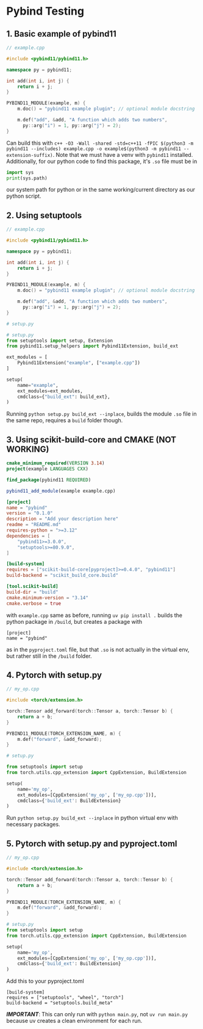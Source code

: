 # Pybind Testing

## 1. Basic example of pybind11

```cpp
// example.cpp

#include <pybind11/pybind11.h>

namespace py = pybind11;

int add(int i, int j) {
    return i + j;
}

PYBIND11_MODULE(example, m) {
    m.doc() = "pybind11 example plugin"; // optional module docstring

    m.def("add", &add, "A function which adds two numbers",
      py::arg("i") = 1, py::arg("j") = 2);
}
```

Can build this with ```c++ -O3 -Wall -shared -std=c++11 -fPIC $(python3 -m pybind11 --includes) example.cpp -o example$(python3 -m pybind11 --extension-suffix)```. Note that we must have a venv with ```pybind11``` installed. Additionally, for our python code to find this package, it's ```.so``` file must be in

```python
import sys
print(sys.path)
```

our system path for python or in the same working/current directory as our python script.


## 2. Using setuptools

```cpp
// example.cpp

#include <pybind11/pybind11.h>

namespace py = pybind11;

int add(int i, int j) {
    return i + j;
}

PYBIND11_MODULE(example, m) {
    m.doc() = "pybind11 example plugin"; // optional module docstring

    m.def("add", &add, "A function which adds two numbers",
      py::arg("i") = 1, py::arg("j") = 2);
}
```

```python
# setup.py

# setup.py
from setuptools import setup, Extension
from pybind11.setup_helpers import Pybind11Extension, build_ext

ext_modules = [
    Pybind11Extension("example", ["example.cpp"])
]

setup(
    name="example",
    ext_modules=ext_modules,
    cmdclass={"build_ext": build_ext},
)
```

Running ```python setup.py build_ext --inplace```, builds the module ```.so``` file in the same repo, requires a ```build``` folder though.

## 3. Using scikit-build-core and CMAKE (NOT WORKING)

```cmake
cmake_minimum_required(VERSION 3.14)
project(example LANGUAGES CXX)

find_package(pybind11 REQUIRED)

pybind11_add_module(example example.cpp)
```

```pyproject.toml
[project]
name = "pybind"
version = "0.1.0"
description = "Add your description here"
readme = "README.md"
requires-python = ">=3.12"
dependencies = [
    "pybind11>=3.0.0",
    "setuptools>=80.9.0",
]

[build-system]
requires = ["scikit-build-core[pyproject]>=0.4.0", "pybind11"]
build-backend = "scikit_build_core.build"

[tool.scikit-build]
build-dir = "build"
cmake.minimum-version = "3.14"
cmake.verbose = true
```

with ```example.cpp``` same as before, running ```uv pip install .``` builds the python package in ```/build```, but creates a package with

```
[project]
name = "pybind"
```

as in the ```pyproject.toml``` file, but that ```.so``` is not actually in the virtual env, but rather still in the ```/build``` folder.

## 4. Pytorch with setup.py

```cpp
// my_op.cpp

#include <torch/extension.h>

torch::Tensor add_forward(torch::Tensor a, torch::Tensor b) {
    return a + b;
}

PYBIND11_MODULE(TORCH_EXTENSION_NAME, m) {
    m.def("forward", &add_forward);
}
```

```python
# setup.py

from setuptools import setup
from torch.utils.cpp_extension import CppExtension, BuildExtension

setup(
    name='my_op',
    ext_modules=[CppExtension('my_op', ['my_op.cpp'])],
    cmdclass={'build_ext': BuildExtension}
)
```

Run ```python setup.py build_ext --inplace``` in python virtual env with necessary packages.

## 5. Pytorch with setup.py and pyproject.toml

```cpp
// my_op.cpp

#include <torch/extension.h>

torch::Tensor add_forward(torch::Tensor a, torch::Tensor b) {
    return a + b;
}

PYBIND11_MODULE(TORCH_EXTENSION_NAME, m) {
    m.def("forward", &add_forward);
}
```

```python
# setup.py
from setuptools import setup
from torch.utils.cpp_extension import CppExtension, BuildExtension

setup(
    name='my_op',
    ext_modules=[CppExtension('my_op', ['my_op.cpp'])],
    cmdclass={'build_ext': BuildExtension}
)
```

Add this to your pyproject.toml
```
[build-system]
requires = ["setuptools", "wheel", "torch"]
build-backend = "setuptools.build_meta"
```

***IMPORTANT***: This can only run with ```python main.py```, not ```uv run main.py``` because uv creates a clean environment for each run.
